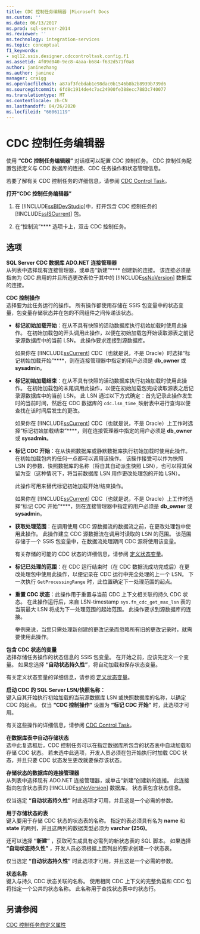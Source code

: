 ```yaml
---
title: CDC 控制任务编辑器 |Microsoft Docs
ms.custom: ''
ms.date: 06/13/2017
ms.prod: sql-server-2014
ms.reviewer: ''
ms.technology: integration-services
ms.topic: conceptual
f1_keywords:
- sql12.ssis.designer.cdccontroltask.config.f1
ms.assetid: 4f09d040-9ec8-4aaa-b684-f632d571f0a8
author: janinezhang
ms.author: janinez
manager: craigg
ms.openlocfilehash: a87af3febdab1e98dac0b1546b8b2b8939b739d6
ms.sourcegitcommit: 6fd8c1914de4c7ac24900fe388ecc7883c740077
ms.translationtype: MT
ms.contentlocale: zh-CN
ms.lasthandoff: 04/26/2020
ms.locfileid: "66061119"
---
```

# <a name="cdc-control-task-editor"></a>CDC 控制任务编辑器
  使用 **“CDC 控制任务编辑器”** 对话框可以配置 CDC 控制任务。 CDC 控制任务配置包括定义与 CDC 数据库的连接、CDC 任务操作和状态管理信息。  
  
 若要了解有关 CDC 控制任务的详细信息，请参阅 [CDC Control Task](control-flow/cdc-control-task.md)。  
  
 **打开“CDC 控制任务编辑器”**  
  
1.  在 [!INCLUDE[ssBIDevStudio](../includes/ssbidevstudio-md.md)]中，打开包含 CDC 控制任务的 [!INCLUDE[ssISCurrent](../includes/ssiscurrent-md.md)] 包。  
  
2.  在“控制流”**** 选项卡上，双击 CDC 控制任务。  
  
## <a name="options"></a>选项  
 **SQL Server CDC 数据库 ADO.NET 连接管理器**  
 从列表中选择现有连接管理器，或单击“新建”**** 创建新的连接。 该连接必须是指向为 CDC 启用的并且所选更改表位于其中的 [!INCLUDE[ssNoVersion](../includes/ssnoversion-md.md)] 数据库的连接。  
  
 **CDC 控制操作**  
 选择要为此任务运行的操作。 所有操作都使用存储在 SSIS 包变量中的状态变量，包变量存储状态并在包的不同组件之间传递该状态。  
  
-   **标记初始加载开始**：在从不具有快照的活动数据库执行初始加载时使用此操作。 在初始加载包的开头调用此操作，以便在初始加载包开始读取源表之前记录源数据库中的当前 LSN。 此操作要求连接到源数据库。  
  
     如果你在 [!INCLUDE[ssCurrent](../includes/sscurrent-md.md)] CDC（也就是说，不是 Oracle）时选择“标记初始加载开始”****，则在连接管理器中指定的用户必须是 **db_owner** 或 **sysadmin**。  
  
-   **标记初始加载结束**：在从不具有快照的活动数据库执行初始加载时使用此操作。 在初始加载包的末尾调用此操作，以便在初始加载包完成读取源表之后记录源数据库中的当前 LSN。 此 LSN 通过以下方式确定：首先记录此操作发生时的当前时间，然后在 CDC 数据库的 `cdc.lsn_time_`映射表中进行查询以便查找在该时间后发生的更改。  
  
     如果你在 [!INCLUDE[ssCurrent](../includes/sscurrent-md.md)] CDC（也就是说，不是 Oracle）上工作时选择“标记初始加载结束”****，则在连接管理器中指定的用户必须是 **db_owner** 或 **sysadmin**。  
  
-   **标记 CDC 开始**：在从快照数据库或静默数据库执行初始加载时使用此操作。 在初始加载包内的任何一点都可以调用该操作。 该操作接受可以作为快照 LSN 的参数、快照数据库的名称（将自其自动派生快照 LSN），也可以将其保留为空（这种情况下，将当前数据库 LSN 用作更改处理包的开始 LSN）。  
  
     此操作可用来替代标记初始加载开始/结束操作。  
  
     如果你在 [!INCLUDE[ssCurrent](../includes/sscurrent-md.md)] CDC（也就是说，不是 Oracle）上工作时选择“标记 CDC 开始”****，则在连接管理器中指定的用户必须是 **db_owner** 或 **sysadmin**。  
  
-   **获取处理范围**：在调用使用 CDC 源数据流的数据流之前，在更改处理包中使用此操作。 此操作建立 CDC 源数据流在调用时读取的 LSN 的范围。 该范围存储于一个 SSIS 包变量中，在数据流处理期间 CDC 源将使用该变量。  
  
     有关存储的可能的 CDC 状态的详细信息，请参阅 [定义状态变量](data-flow/define-a-state-variable.md)。  
  
-   **标记已处理的范围**：在 CDC 运行结束时（在 CDC 数据流成功完成后）在更改处理包中使用此操作，以便记录在 CDC 运行中完全处理的上一个 LSN。 下一次执行 `GetProcessingRange` 时，此位置确定下一处理范围的起点。  
  
-   **重置 CDC 状态**：此操作用于重置与当前 CDC 上下文相关联的持久 CDC 状态。 在此操作运行后，来自 LSN-timestamp `sys.fn_cdc_get_max_lsn` 表的当前最大 LSN 将成为下一处理范围的起始范围。 此操作要求到源数据库的连接。  
  
     举例来说，当您只需处理新创建的更改记录而忽略所有旧的更改记录时，就需要使用此操作。  
  
 **包含 CDC 状态的变量**  
 选择存储任务操作的状态信息的 SSIS 包变量。 在开始之前，应该先定义一个变量。 如果您选择 **“自动状态持久性”**，将自动加载和保存状态变量。  
  
 有关定义状态变量的详细信息，请参阅 [定义状态变量](data-flow/define-a-state-variable.md)。  
  
 **启动 CDC 的 SQL Server LSN/快照名称：**  
 键入自其开始执行初始加载的当前源数据库 LSN 或快照数据库的名称，以确定 CDC 的起点。 仅当 **“CDC 控制操作”** 设置为 **“标记 CDC 开始”** 时，此选项才可用。  
  
 有关这些操作的详细信息，请参阅 [CDC Control Task](control-flow/cdc-control-task.md)。  
  
 **在数据库表中自动存储状态**  
 选中此复选框后，CDC 控制任务可以在指定数据库所包含的状态表中自动加载和存储 CDC 状态。 若未选中此选项，开发人员必须在包开始执行时加载 CDC 状态，并且只要 CDC 状态发生更改就要保存该状态。  
  
 **存储状态的数据库的连接管理器**  
 从列表中选择现有 ADO.NET 连接管理器，或单击“新建”创建新的连接。 此连接指向包含状态表的 [!INCLUDE[ssNoVersion](../includes/ssnoversion-md.md)] 数据库。 状态表包含状态信息。  
  
 仅当选定 **“自动状态持久性”** 时此选项才可用，并且这是一个必需的参数。  
  
 **用于存储状态的表**  
 键入要用于存储 CDC 状态的状态表的名称。 指定的表必须具有名为 **name** 和 **state** 的两列，并且这两列的数据类型必须为 **varchar (256)**。  
  
 还可以选择 **“新建”** ，获取可生成具有必需列的新状态表的 SQL 脚本。 如果选择 **“自动状态持久性”** ，开发人员必须根据上面列出的要求创建一个状态表。  
  
 仅当选定 **“自动状态持久性”** 时此选项才可用，并且这是一个必需的参数。  
  
 **状态名称**  
 键入与持久 CDC 状态关联的名称。 使用相同 CDC 上下文的完整负载和 CDC 包将指定一个公共的状态名称。 此名称用于查找状态表中的状态行。  
  
## <a name="see-also"></a>另请参阅  
 [CDC 控制任务自定义属性](control-flow/cdc-control-task-custom-properties.md)  
  
  
